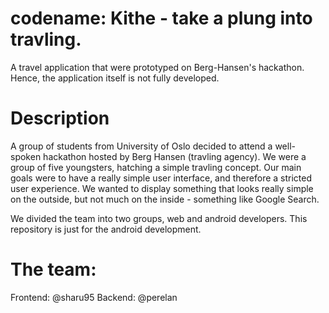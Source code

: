 # codename: Kithe - take a plung into travling.
A travel application that were prototyped on Berg-Hansen's hackathon. Hence, the application itself is not fully developed.

# Description
A group of students from University of Oslo decided to attend a well-spoken hackathon hosted by Berg Hansen (travling agency). We were a group of five youngsters, hatching a simple travling concept. Our main goals were to have a really simple user interface, and therefore a stricted user experience. We wanted to display something that looks really simple on the outside, but not much on the inside - something like Google Search. 

We divided the team into two groups, web and android developers. This repository is just for the android development.

# The team:
Frontend: @sharu95
Backend: @perelan
